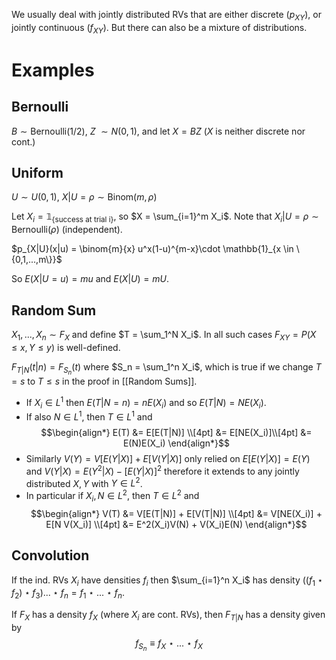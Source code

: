 We usually deal with jointly distributed RVs that are either discrete $(p_{XY})$, or jointly continuous $(f_{XY})$. But there can also be a mixture of distributions.

# Examples

## Bernoulli

$B \sim \text{Bernoulli}(1/2)$,  $Z$ $\sim N(0,1)$,  and let $X = BZ$  ($X$ is neither discrete nor cont.)

## Uniform

$U \sim U(0,1)$,   $X|U=\rho \sim \text{Binom}(m,\rho)$ 

Let $X_i = \mathbb{1}_{\{\text{success at trial i}\}}$, so $X = \sum_{i=1}^m X_i$.  Note that $X_i | U = \rho \sim \text{Bernoulli}(\rho)$ (independent).

$p_{X|U}(x|u) = \binom{m}{x} u^x(1-u)^{m-x}\cdot \mathbb{1}_{x \in \{0,1,...,m\}}$

So $E(X|U=u) = mu$  and $E(X|U) = mU$. 

## Random Sum
$X_1,...,X_n \sim F_X$ and define $T = \sum_1^N X_i$. In all such cases $F_{XY} = P(X\leq x, Y\leq y)$ is well-defined. 

$F_{T|N}(t|n) = F_{S_n}(t)$ where $S_n = \sum_1^n X_i$, which is true if we change $T=s$ to $T\leq s$ in the proof in [[Random Sums]].

- If $X_i \in L^1$ then $E(T|N=n) = nE(X_i)$ and so $E(T|N) = NE(X_i)$.
- If also $N \in L^1$, then $T \in L^1$ and 
	$$\begin{align*}
E(T) &= E[E(T|N)] \\[4pt]
 &= E[NE(X_i)]\\[4pt]
&= E(N)E(X_i)
\end{align*}$$
- Similarly $V(Y) = V[E(Y|X)] + E[V(Y|X)]$ only relied on $E[E(Y|X)] = E(Y)$ and $V(Y|X) = E(Y^2|X) - [E(Y|X)]^2$ therefore it extends to any jointly distributed $X,Y$ with $Y\in L^2$.  
- In particular if $X_i, N \in L^2$, then $T \in L^2$ and 
$$\begin{align*}
V(T) &= V[E(T|N)] + E[V(T|N)] \\[4pt]
&= V[NE(X_i)] + E[N V(X_i)] \\[4pt]
&= E^2(X_i)V(N) + V(X_i)E(N)
\end{align*}$$

## Convolution
If the ind. RVs $X_i$ have densities $f_i$ then $\sum_{i=1}^n X_i$ has density $((f_1 \star f_2) \star f_3) ... \star f_n = f_1 \:\star\: ... \:\star\: f_n$.   

If $F_X$ has a density $f_X$ (where $X_i$ are cont. RVs), then $F_{T|N}$ has a density given by
$$f_{S_n} \equiv f_X \:\star \:...\:\star\:f_X$$